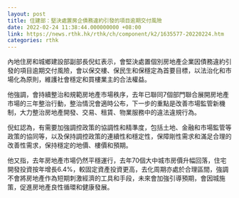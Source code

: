 ```yaml
---
layout: post
title: 住建部：堅決處置房企債務違約引發的項目逾期交付風險
date: 2022-02-24 11:38:44.000000000 +08:00
link: https://news.rthk.hk/rthk/ch/component/k2/1635577-20220224.htm
categories: rthk
---
```


內地住房和城鄉建設部副部長倪虹表示，會堅決處置個別房地產企業因債務違約引發的項目逾期交付風險，會以保交樓、保民生和保穩定為首要目標，以法治化和市場化為原則，維護社會穩定和買樓業主的合法權益。

他強調，會持續整治和規範房地產市場秩序，去年已聯同7個部門聯合展開房地產市場的三年整治行動，整治情況會適時公布，下一步的重點是改善市場監管新機制，大力整治房地產開發、交易、租賃、物業服務中的違法違規行為。

倪虹認為，有需要加強調控政策的協調性和精準度，包括土地、金融和市場監管等政策的協同等，以及保持調控政策的連續性和穩定性，保障剛性需求和滿足合理的改善性需求，保持穩定的地價、樓價和預期。

他又指，去年房地產市場仍然平穩運行，去年70個大中城市房價升幅回落，住宅開發投資按年增長6.4%，較固定資產投資更高，去化周期亦處於合理區間，強調不會將房地產作為短期刺激經濟的工具和手段，未來會加強引導預期，會因城施策，促進房地產良性循環和健康發展。

